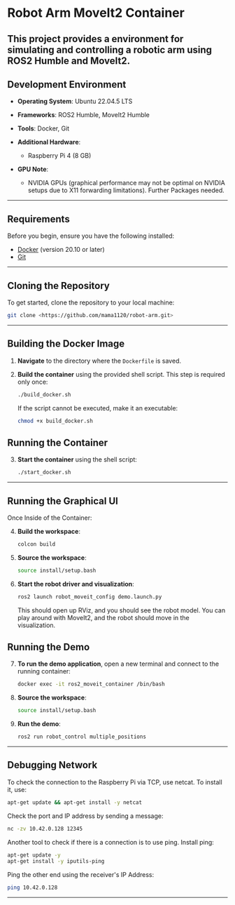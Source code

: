 
# Robot Arm MoveIt2 Container

This project provides a environment for simulating and controlling a robotic arm using ROS2 Humble and MoveIt2.
---

## Development Environment

- **Operating System**: Ubuntu 22.04.5 LTS
- **Frameworks**: ROS2 Humble, MoveIt2 Humble
- **Tools**: Docker, Git
- **Additional Hardware**: 
  - Raspberry Pi 4 (8 GB)

- **GPU Note**: 
  - NVIDIA GPUs (graphical performance may not be optimal on NVIDIA setups due to X11 forwarding limitations). Further Packages needed.
---

## Requirements

Before you begin, ensure you have the following installed:
- [Docker](https://docs.docker.com/get-docker/) (version 20.10 or later)
- [Git](https://git-scm.com/)
---

## Cloning the Repository

To get started, clone the repository to your local machine:

```bash
git clone <https://github.com/mama1120/robot-arm.git>
```
---

## Building the Docker Image

1. **Navigate** to the directory where the `Dockerfile` is saved.

2. **Build the container** using the provided shell script. This step is required only once:
   ```bash
   ./build_docker.sh
   ```

   If the script cannot be executed, make it an executable:
   ```bash
   chmod +x build_docker.sh
   ```

## Running the Container

3. **Start the container** using the shell script:
   ```bash
   ./start_docker.sh
   ```
---

## Running the Graphical UI
Once Inside of the Container:

4. **Build the workspace**:
   ```bash
   colcon build
   ```

5. **Source the workspace**:
   ```bash
   source install/setup.bash
   ```

6. **Start the robot driver and visualization**:
   ```bash
   ros2 launch robot_moveit_config demo.launch.py
   ```

   This should open up RViz, and you should see the robot model. You can play around with MoveIt2, and the robot should move in the visualization.

## Running the Demo
7. **To run the demo application**, open a new terminal and connect to the running container:
   ```bash
   docker exec -it ros2_moveit_container /bin/bash
   ```

8. **Source the workspace**:
   ```bash
   source install/setup.bash
   ```
9. **Run the demo**:
   ```bash
   ros2 run robot_control multiple_positions
   ```

---

## Debugging Network

To check the connection to the Raspberry Pi via TCP, use netcat. To install it, use:

```bash
apt-get update && apt-get install -y netcat
```

Check the port and IP address by sending a message:

```bash
nc -zv 10.42.0.128 12345
```

Another tool to check if there is a connection is to use ping. Install ping:

```bash
apt-get update -y
apt-get install -y iputils-ping
```

Ping the other end using the receiver's IP Address:

```bash
ping 10.42.0.128
```

---